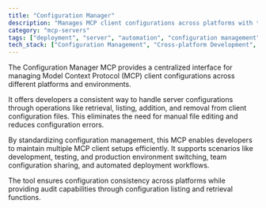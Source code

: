 ```yaml
---
title: "Configuration Manager"
description: "Manages MCP client configurations across platforms with tools for retrieving, listing, adding, and removing server configurations."
category: "mcp-servers"
tags: ["deployment", "server", "automation", "configuration management", "cross-platform"]
tech_stack: ["Configuration Management", "Cross-platform Development", "DevOps", "MCP"]
---
```


The Configuration Manager MCP provides a centralized interface for managing Model Context Protocol (MCP) client configurations across different platforms and environments. 

It offers developers a consistent way to handle server configurations through operations like retrieval, listing, addition, and removal from client configuration files. This eliminates the need for manual file editing and reduces configuration errors.

By standardizing configuration management, this MCP enables developers to maintain multiple MCP client setups efficiently. It supports scenarios like development, testing, and production environment switching, team configuration sharing, and automated deployment workflows. 

The tool ensures configuration consistency across platforms while providing audit capabilities through configuration listing and retrieval functions.
